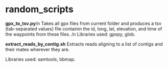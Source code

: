 # random_scripts

**gpx_to_tsv.py**/n
Takes all gpx files from current folder and produces a tsv (tab-separated values) file containin the id, long, lat, elevation, and time of the waypoints from these files. /n
Libraries used: gpxpy, glob.


**extract_reads_by_contig.sh**
Extracts reads aligning to a list of contigs and their mates wherever they are.

Libraries used: samtools, bbmap.

